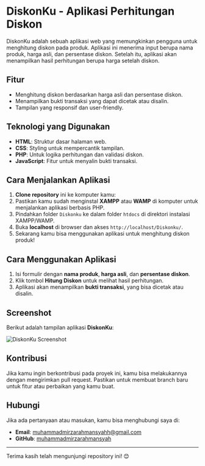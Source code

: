 # DiskonKu - Aplikasi Perhitungan Diskon

DiskonKu adalah sebuah aplikasi web yang memungkinkan pengguna untuk menghitung diskon pada produk. Aplikasi ini menerima input berupa nama produk, harga asli, dan persentase diskon. Setelah itu, aplikasi akan menampilkan hasil perhitungan berupa harga setelah diskon.

## Fitur
- Menghitung diskon berdasarkan harga asli dan persentase diskon.
- Menampilkan bukti transaksi yang dapat dicetak atau disalin.
- Tampilan yang responsif dan user-friendly.

## Teknologi yang Digunakan
- **HTML**: Struktur dasar halaman web.
- **CSS**: Styling untuk mempercantik tampilan.
- **PHP**: Untuk logika perhitungan dan validasi diskon.
- **JavaScript**: Fitur untuk menyalin bukti transaksi.

## Cara Menjalankan Aplikasi
1. **Clone repository** ini ke komputer kamu:
2. Pastikan kamu sudah menginstal **XAMPP** atau **WAMP** di komputer untuk menjalankan aplikasi berbasis PHP.
3. Pindahkan folder `Diskonku` ke dalam folder `htdocs` di direktori instalasi XAMPP/WAMP.
4. Buka **localhost** di browser dan akses `http://localhost/Diskonku/`.
5. Sekarang kamu bisa menggunakan aplikasi untuk menghitung diskon produk!

## Cara Menggunakan Aplikasi
1. Isi formulir dengan **nama produk**, **harga asli**, dan **persentase diskon**.
2. Klik tombol **Hitung Diskon** untuk melihat hasil perhitungan.
3. Aplikasi akan menampilkan **bukti transaksi**, yang bisa dicetak atau disalin.

## Screenshot

Berikut adalah tampilan aplikasi **DiskonKu**:

![DiskonKu Screenshot](images/screenshot.jpg)

## Kontribusi
Jika kamu ingin berkontribusi pada proyek ini, kamu bisa melakukannya dengan mengirimkan pull request. Pastikan untuk membuat branch baru untuk fitur atau perbaikan yang kamu buat.


## Hubungi
Jika ada pertanyaan atau masukan, kamu bisa menghubungi saya di:
- **Email**: muhammadmirzarahmansyahh@gmail.com
- **GitHub**: [muhammadmirzarahmansyah](https://github.com/muhammadmirzarahmansyah)

---

Terima kasih telah mengunjungi repository ini! 😊
